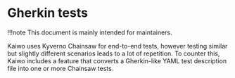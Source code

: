 # Gherkin tests

!!!note
    This document is mainly intended for maintainers.

Kaiwo uses Kyverno Chainsaw for end-to-end tests, however testing similar but slightly different scenarios leads to a lot of repetition. To counter this, Kaiwo includes a feature that converts a Gherkin-like YAML test description file into one or more Chainsaw tests.

